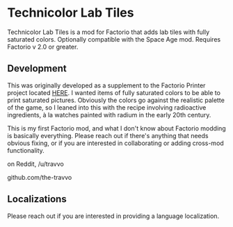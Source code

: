 # Technicolor Lab Tiles

Technicolor Lab Tiles is a mod for Factorio that adds lab tiles with fully saturated colors. Optionally compatible with the Space Age mod. Requires Factorio v 2.0 or greater.

## Development

This was originally developed as a supplement to the Factorio Printer project located [HERE](https://github.com/the-travvo/Factorio-Printer-v3). I wanted items of fully saturated colors to be able to print saturated pictures. Obviously the colors go against the realistic palette of the game, so I leaned into this with the recipe involving radioactive ingredients, à la watches painted with radium in the early 20th century. 

This is my first Factorio mod, and what I don't know about Factorio modding is basically everything. Please reach out if there's anything that needs obvious fixing, or if you are interested in collaborating or adding cross-mod functionality.

on Reddit, /u/travvo

github.com/the-travvo

## Localizations

Please reach out if you are interested in providing a language localization.